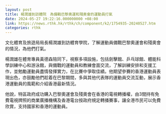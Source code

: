 ```yaml
---
layout: post
title: 楊潤雄到訪體院　為備戰巴黎奧運和殘奧會的運動員打氣
date: 2024-05-27 19:22:16.000000000 +08:00
link: https://news.rthk.hk/rthk/ch/component/k2/1754935-20240527.htm
categories: rthk
---
```


文化體育及旅遊局局長楊潤雄到訪體育學院，了解運動員備戰巴黎奧運會和殘奧會的情況，為他們打氣。
 
楊潤雄在體育專員黃德森陪同下，視察多項設施，包括劍擊館、乒乓球館、體能科學訓練中心和游泳館，與備戰的運動員和教練會面交流，了解訓練安排和支援工作，並勉勵運動員盡情發揮實力，在比賽中爭取佳績。他期望參賽的香港運動員表現出色，亦鼓勵他們趁着在巴黎期間，多與其他代表隊的運動員交流互動，展示香港運動員的風範和介紹香港最新情況。
 
他說，特區政府成功購入巴黎奧運會及殘奧會在香港的電視轉播權，由3間持有免費電視牌照的商業廣播機構及香港電台按政府規定轉播賽事，讓全港市民可以免費欣賞，支持國家和香港的運動員。
